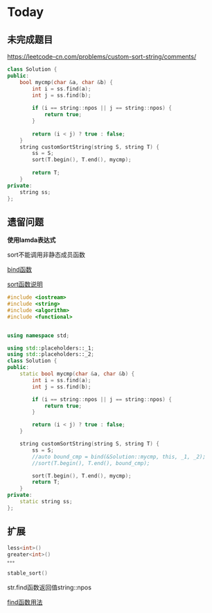 # Today



## 未完成题目

https://leetcode-cn.com/problems/custom-sort-string/comments/

```c++
class Solution {
public:
    bool mycmp(char &a, char &b) {
        int i = ss.find(a);
        int j = ss.find(b);
        
        if (i == string::npos || j == string::npos) {
            return true;
        }
        
        return (i < j) ? true : false;
    }
    string customSortString(string S, string T) {
        ss = S;
        sort(T.begin(), T.end(), mycmp);
        
        return T;
    }
private:
    string ss;
};
```



## 遗留问题

**使用lamda表达式**



sort不能调用非静态成员函数

[bind函数](https://ask.csdn.net/questions/259500)

[sort函数说明](https://blog.csdn.net/lym940928/article/details/89353485)



```c++
#include <iostream>
#include <string>
#include <algorithm>
#include <functional>


using namespace std;

using std::placeholders::_1;
using std::placeholders::_2;
class Solution {
public:
	static bool mycmp(char &a, char &b) {
		int i = ss.find(a);
		int j = ss.find(b);

		if (i == string::npos || j == string::npos) {
			return true;
		}

		return (i < j) ? true : false;
	}

	string customSortString(string S, string T) {
		ss = S;
		//auto bound_cmp = bind(&Solution::mycmp, this, _1, _2);
		//sort(T.begin(), T.end(), bound_cmp);

		sort(T.begin(), T.end(), mycmp);
		return T;
	}
private:
	static string ss;
};
```



## 扩展

```c++
less<int>()
greater<int>()
。。。

stable_sort()
```

str.find函数返回值string::npos

[find函数用法](https://blog.csdn.net/flyyufenfei/article/details/65438665)

